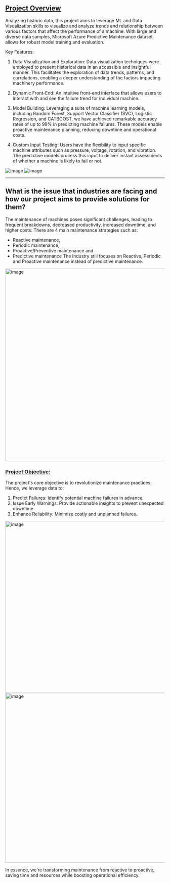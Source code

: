 <u><h2>Project Overview</h2></u>

Analyzing historic data, this project aims to leverage ML and Data Visualization skills to visualize and analyze trends and relationship between various factors that affect the performance of a machine. With large and diverse data samples, Microsoft Azure Predictive Maintenance dataset allows for robust model training and evaluation.
    
Key Features:

1. Data Visualization and Exploration: Data visualization techniques were employed to present historical data in an accessible and insightful manner. This facilitates the exploration of data trends, patterns, and correlations, enabling a deeper understanding of the factors impacting machinery performance.

2. Dynamic Front-End: An intuitive front-end interface that allows users to interact with and see the failure trend for individual machine. 

3. Model Building: Leveraging a suite of machine learning models, including Random Forest, Support Vector Classifier (SVC), Logistic Regression, and CATBOOST, we have achieved remarkable accuracy rates of up to 99% in predicting machine failures. These models enable proactive maintenance planning, reducing downtime and operational costs.

4. Custom Input Testing: Users have the flexibility to input specific machine attributes such as pressure, voltage, rotation, and vibration. The predictive models process this input to deliver instant assessments of whether a machine is likely to fail or not. 

  ![image](https://github.com/AarushiKapadia/Predictive-Maintenance-of-Machines/assets/90026454/5f7103d7-28b1-4fc6-9cec-dca406d50d00)
  ![image](https://github.com/AarushiKapadia/Predictive-Maintenance-of-Machines/assets/90026454/92f43770-90b9-4501-b3d6-a0e295e932d8)


<hr>
<h2>What is the issue that industries are facing and how our project aims to provide solutions for them?
</h2> 
</hr>

The maintenance of machines poses significant challenges, leading to frequent breakdowns, decreased productivity, increased downtime, and higher costs.
There are 4 main maintenance strategies such as:
- Reactive maintenance,
- Periodic maintenance,
- Proactive/Preventive maintenance and 
- Predictive maintenance
The industry still focuses on Reactive, Periodic and Proactive maintenance instead of predictive maintenance. 

<img width="610" alt="image" src="https://github.com/AarushiKapadia/Predictive-Maintenance-of-Machines/assets/90026454/a0f9590a-3e9f-4dc2-a3da-560a91fba069">

<u><h3>Project Objective:</h3></u>
The project's core objective is to revolutionize maintenance practices. Hence, we leverage data to:

1. Predict Failures: Identify potential machine failures in advance.
2. Issue Early Warnings: Provide actionable insights to prevent unexpected downtime.
3. Enhance Reliability: Minimize costly and unplanned failures.

<img width="544" alt="image" src="https://github.com/AarushiKapadia/Predictive-Maintenance-of-Machines/assets/90026454/7374a336-3bb7-44e9-8784-0e17d9f44493">
<img width="537" alt="image" src="https://github.com/AarushiKapadia/Predictive-Maintenance-of-Machines/assets/90026454/192f0941-6de5-4b46-80e1-abe90914b521">



In essence, we're transforming maintenance from reactive to proactive, saving time and resources while boosting operational efficiency.

